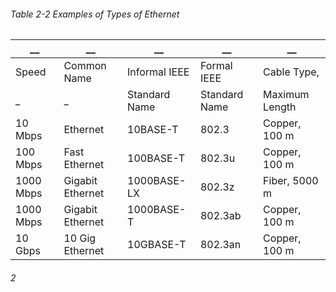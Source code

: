 ###### Table 2-2 Examples of Types of Ethernet
__|__|__|__|__
--|--|--|--|--
Speed | Common Name | Informal IEEE | Formal IEEE | Cable Type,
    _    |  _         |Standard Name | Standard Name | Maximum Length
10 Mbps | Ethernet | 10BASE-T | 802.3 | Copper, 100 m
100 Mbps | Fast Ethernet | 100BASE-T| 802.3u | Copper, 100 m
1000 Mbps | Gigabit Ethernet | 1000BASE-LX | 802.3z | Fiber, 5000 m
1000 Mbps | Gigabit Ethernet | 1000BASE-T | 802.3ab | Copper, 100 m
10 Gbps | 10 Gig Ethernet | 10GBASE-T | 802.3an | Copper, 100 m

###### 2
